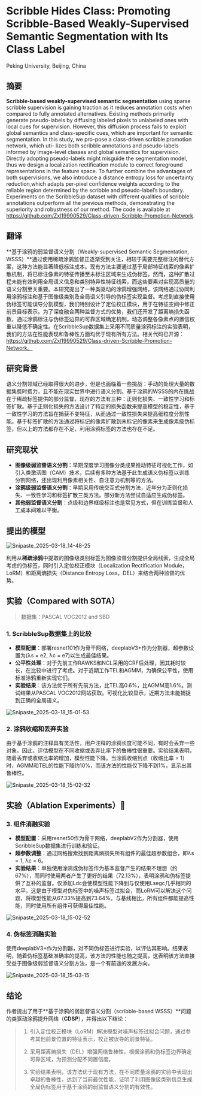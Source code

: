 # Scribble Hides Class: Promoting Scribble-Based Weakly-Supervised Semantic Segmentation with Its Class Label

Peking University, Beijing, China

## 摘要

**Scribble-based weakly-supervised semantic segmentation** using sparse scribble supervision is gaining traction as it reduces annotation costs when compared to fully annotated alternatives. Existing methods primarily generate pseudo-labels by diffusing labeled pixels to unlabeled ones with local cues for supervision. However, this diffusion process fails to exploit global semantics and class-specific cues, which are important for semantic segmentation. In this study, we pro-pose a class-driven scribble promotion network, which uti-
lizes both scribble annotations and pseudo-labels informed by image-level classes and global semantics for supervision. Directly adopting pseudo-labels might misguide the segmentation model, thus we design a localization rectification module to correct foreground representations in the feature space. To further combine the advantages of both supervisions, we also introduce a distance entropy loss for uncertainty reduction,which adapts per-pixel confidence weights according to the reliable region determined by the scribble and pseudo-label’s boundary. Experiments on the ScribbleSup dataset with different qualities of scribble annotations outperform all the previous methods, demonstrating the superiority and robustness
of our method. The code is available at https://github.com/Zxl19990529/Class-driven-Scribble-Promotion-Network.

## 翻译

 **基于涂鸦的弱监督语义分割（Weakly-supervised Semantic Segmentation, WSSS）**通过使用稀疏涂鸦监督正逐渐受到关注，相较于需要完整标注的替代方案，这种方法能显著降低标注成本。现有方法主要通过基于局部特征线索的像素扩散机制，将已标注像素的特征传播至未标注区域来生成伪标签。然而，这种扩散过程未能有效利用全局语义信息和类别特异性特征线索，而这些要素对实现高质量的语义分割至关重要。本研究提出了一种类驱动的涂鸦增强网络，该网络通过协同利用涂鸦标注和基于图像级类别及全局语义引导的伪标签实现监督。考虑到直接使用伪标签可能误导分割模型，我们特别设计了定位校正模块，用于在特征空间中修正前景目标表示。为了深度融合两种监督方式的优势，我们还开发了距离熵损失函数，通过涂鸦标注与伪标签边界的可靠区域确定机制，动态调整各像素点的置信权重以降低不确定性。在ScribbleSup数据集上采用不同质量涂鸦标注的实验表明，我们的方法在性能表现和鲁棒性方面均优于现有所有方法。相关代码已开源：https://github.com/Zxl19990529/Class-driven-Scribble-Promotion-Network。

## 研究背景

语义分割领域已经取得很大的进步，但是也面临着一些挑战：手动的处理大量的数据集费时费力，且不能在现实世界中进行语义分割。基于涂鸦的WSSS的内在挑战在于稀疏标签提供的部分监督，现存的方法有三种：正则化损失、一致性学习和标签扩散。基于正则化损失的方法设计了特定的损失函数来提高模型的稳定性，基于一致性学习的方法旨在捕获不变特征，从而通过一致性损失来提高细粒度分割性能。基于标签扩散的方法通过将标记的像素扩散到未标记的像素来生成像素级伪标签，但以上的方法都存在不足，利用涂鸦标签的方法也存在不足。



## 研究现状



- **图像级弱监督语义分割**：早期深度学习图像分类成果推动特征可视化工作，如引入类激活图（CAM）技术，后续有多种方法基于此生成语义伪标签以训练分割网络，还出现利用像素相关性、自注意力机制等的方法。
- **涂鸦级弱监督语义分割**：早期采用传统交互式分割方法，近年分为正则化损失、一致性学习和标签扩散三类方法。部分新方法尝试自适应生成伪标签。
- **其他弱监督语义分割**：点级和边界框级标注也是常见方式，但在训练监督和人工成本间难以平衡。



## 提出的模型

![Snipaste_2025-03-18_14-48-25](https://yangyang666.oss-cn-chengdu.aliyuncs.com/images/Snipaste_2025-03-18_14-48-25.png)





利用从**稀疏涂鸦**中提取的图像级类别标签为图像监督分割提供全局线索，生成全局考虑的伪标签，同时引入定位校正模块（Localization Rectification Module，LoRM）和距离熵损失（Distance Entropy Loss，DEL）来结合两种监督的优势。



## 实验（Compared with SOTA）

> 数据集：PASCAL VOC2012 and SBD
>



### 1. ScribbleSup数据集上的比较

- **模型配置**：部署resnet101作为骨干网络，deeplabV3+作为分割器，超参数设置为(λs = e2, λc = e7)以生成最佳结果。
- **公平性处理**：对于先前工作RAWKS和NCL采用的CRF后处理，因其耗时较长，在比较中进行了考虑。对于近期工作TEL和AGMM，为确保公平性，使用标准涂鸦重新实现它们。
- **实验结果**：该方法优于所有先前方法，比TEL高0.6%，比AGMM高1.6%。测试结果从PASCAL VOC2012网站获取。可视化比较显示，近期方法未能捕捉到正确的全局语义。

![Snipaste_2025-03-18_15-01-53](https://yangyang666.oss-cn-chengdu.aliyuncs.com/images/Snipaste_2025-03-18_15-01-53.png)





### 2. 涂鸦收缩和丢弃实验

由于基于涂鸦的注释具有灵活性，用户注释的涂鸦长度可能不同，有时会丢弃一些对象。因此，评估模型在不同收缩或丢弃比率下的鲁棒性很重要。实验结果表明，随着丢弃或收缩比率的增加，模型性能下降。当涂鸦收缩到点（收缩比率 = 1）时，AGMM和TEL的性能下降约10%，而该方法的性能仅下降不到1%，显示出其鲁棒性。

![Snipaste_2025-03-18_15-02-32](https://yangyang666.oss-cn-chengdu.aliyuncs.com/images/Snipaste_2025-03-18_15-02-32.png)

## 实验（Ablation Experiments）:1st_place_medal:

### 3. 组件消融实验

- **模型配置**：采用resnet50作为骨干网络，deeplabV2作为分割器，使用ScribbleSup数据集进行训练和验证。
- **超参数调整**：通过网格搜索找到距离熵损失所有组件的最佳超参数组合，即λs = 1, λc = 6。
- **实验结果**：单独使用涂鸦或伪标签作为基本监督产生的结果不理想（约67%），而同时使用两者产生了更好的结果（72.13%），表明涂鸦和伪标签提供了互补的监督。仅添加Ldc会使模型性能下降到与仅使用Lsegc几乎相同的水平，这是由于模型对伪标签中的噪声标签过拟合，而LoRM可以解决这个问题，将模型性能从67.33%提高到73.64%。与基线相比，所有组件都能提高性能，同时使用所有组件可获得最佳性能。

![Snipaste_2025-03-18_15-02-52](https://yangyang666.oss-cn-chengdu.aliyuncs.com/images/Snipaste_2025-03-18_15-02-52.png)

### 4. 伪标签消融实验

使用deeplabV3+作为分割器，对不同伪标签进行实验，以评估其影响。结果表明，随着伪标签基础准确率的提高，该方法的性能也随之提高，这表明该方法直接受益于图像级弱监督语义分割方法，是一个有前途的发展方向。



![Snipaste_2025-03-18_15-03-15](https://yangyang666.oss-cn-chengdu.aliyuncs.com/images/Snipaste_2025-03-18_15-03-15.png)



## 结论

作者提出了用于**基于涂鸦的弱监督语义分割（scribble-based WSSS）**问题的类驱动涂鸦提升网络（**CDSP**），并得出以下结论： 

> 1. 引入定位校正模块（LoRM）解决模型对噪声标签过拟合问题，通过参考其他前景位置的特征表示，校正被误导的前景特征。 
>
>    
>
> 2. 采用距离熵损失（DEL）增强网络鲁棒性，根据涂鸦和伪标签边界确定可靠区域，为预测分配不同置信度。 
>
>    
>
> 3. 实验结果表明，该方法优于现有方法，在不同质量涂鸦的实验中表现出卓越的鲁棒性，达到了当前最优性能，证明了利用图像级类别信息生成全局伪标签用于基于涂鸦的弱监督语义分割的有效性。 



